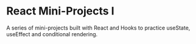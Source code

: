 # React Mini-Projects I

A series of mini-projects built with React and Hooks to practice useState, useEffect and conditional rendering.
